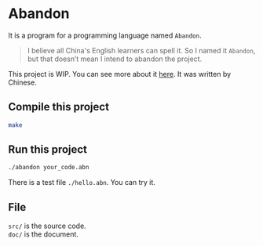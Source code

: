 # Abandon
It is a program for a programming language named `Abandon`.
> I believe all China's English learners can spell it. So I named it `Abandon`, but that doesn’t mean I intend to abandon the project.

This project is WIP.
You can see more about it [here](https://iamzhz.github.io/t/).  It was written by Chinese.
## Compile this project
``` bash
make
```

## Run this project
``` bash
./abandon your_code.abn
```
There is a test file `./hello.abn`. You can try it.  

## File
`src/` is the source code.  
`doc/` is the document.
